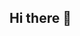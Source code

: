 ## Hi there 👋

<!--
**MarsScottLOL/MarsScottLOL** is a ✨ _special_ ✨ repository because its `README.md` (this file) appears on your GitHub profile.

Here are some ideas to get you started:

- 🔭 I’m currently working on a project
- 🌱 I’m currently learning robotic
- 👯 I’m looking to collaborate on program
- 🤔 I’m looking for help with progam too
- 💬 Ask me about when i started learning program
- 📫 How to reach me: using email, mine is 0000109269173xsp@al.educacao.sp.gov.br
- 😄 Pronouns: they/them
- ⚡ Fun fact: I speak english
-->
